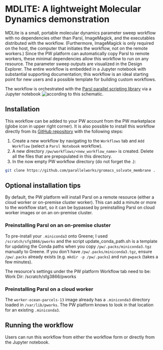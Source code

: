 # MDLITE: A lightweight Molecular Dynamics demonstration

MDLite is a small, portable molecular dynamics parameter sweep workflow
with no dependencies other than Parsl, ImageMagick, and the executables
distributed with the workflow. (Furthermore, ImageMagick is only required
on the host, the computer that initiates the workflow, not on the remote
workers.) Since the PW platform can automatically copy Parsl to remote
workers, these minimal dependencies allow this workflow to run on any
resource.  The parameter sweep outputs are visualized in the Design
Explorer. The entire workflow is embedded in a Jupyter notebook with
substantial supporting documentation; this workflow is an ideal
starting point for new users and a possible template for building
custom workflows.

The workflow is orchestrated with the
[Parsl parallel scripting library](https://parsl-project.org/) via
a Jupyter notebook ![according to this schematic](images/mdlite-parameter-sweep.png, "MDLight workflow schematic").

## Installation

This workflow can be added to your PW account from the PW marketplace
(globe icon in upper right corner).  It is also possible to install this
workflow directly from its [GitHub repository](https://github.com/parallelworks/mdlite-workflow)
with the following steps:

1. Create a new workflow by navigating to the `Workflows` tab and `Add Workflow` (select a `Parsl Notebook` workflow).
2. A new directory `/pw/workflows/<new_workflow_name>` is created.  Delete all the files that are prepopulated in this directory.
3. In the now empty PW workflow directory (do not forget the .):
```bash
git clone https://github.com/parallelworks/gromacs_solvate_membrane .
```

## Optional installation tips

By default, the PW platform will install Parsl on a remote resource
(either a cloud worker or on-premise cluster worker).  This can add
a minute or more to the workflow start, so it can be bypassed by
preinstalling Parsl on cloud worker images or on an on-premise
cluster.

### Preinstalling Parsl on an on-premise cluster

To pre-install your `.miniconda3` onto Greene; I used `/scratch/sfg3866/pworks`
and the script update_conda_path.sh is a template for updating the Conda paths
when you copy `/pw/.packs/miniconda3.tgz` manually to Greene. If you don't have
`/pw/.packs/miniconda3.tgz`, ensure `/pw/.packs` already exists
(e.g. `mkdir -p /pw/.packs`) and run `pwpack` (takes a few minutes).

The resource's settings under the PW platform Workflow tab need to be:
Work Dir: /scratch/sfg3866/pworks

### Preinstalling Parsl on a cloud worker

The `worker-ocean-parcels-13` image already has a `.miniconda3` directory
loaded in `/var/lib/pworks`.  The PW platform knows to look in that location
for an existing `.miniconda3`.

## Running the workflow

Users can run this workflow from either the workflow form or directly from
the Jupyter notebook.
